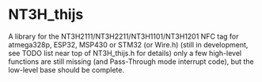 # NT3H_thijs
A library for the NT3H2111/NT3H2211/NT3H1101/NT3H1201 NFC tag for atmega328p, ESP32, MSP430 or STM32 (or Wire.h)
(still in development, see TODO list near top of NT3H_thijs.h for details)
only a few high-level functions are still missing (and Pass-Through mode interrupt code), but the low-level base should be complete.